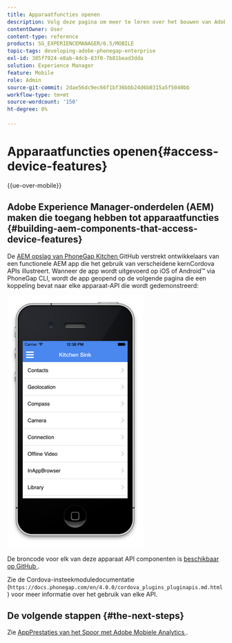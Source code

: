 ```yaml
---
title: Apparaatfuncties openen
description: Volg deze pagina om meer te leren over het bouwen van Adobe Experience Manager (AEM)-componenten die toegang hebben tot apparaatfuncties. De AEM gegevensopslagplaats van PhoneGap Kitchen Sink GitHub voorziet ontwikkelaars van een functionele AEM app die het gebruik van verscheidene kernCordova APIs illustreert.
contentOwner: User
content-type: reference
products: SG_EXPERIENCEMANAGER/6.5/MOBILE
topic-tags: developing-adobe-phonegap-enterprise
exl-id: 385f7924-e8ab-4dcb-83f0-7b81bead3dda
solution: Experience Manager
feature: Mobile
role: Admin
source-git-commit: 2dae56dc9ec66f1bf36bbb24d6b0315a5f5040bb
workflow-type: tm+mt
source-wordcount: '150'
ht-degree: 0%

---
```


# Apparaatfuncties openen{#access-device-features}

{{ue-over-mobile}}

## Adobe Experience Manager-onderdelen (AEM) maken die toegang hebben tot apparaatfuncties {#building-aem-components-that-access-device-features}

De [ AEM opslag van PhoneGap Kitchen ](https://github.com/blefebvre/aem-phonegap-kitchen-sink) GitHub verstrekt ontwikkelaars van een functionele AEM app die het gebruik van verscheidene kernCordova APIs illustreert. Wanneer de app wordt uitgevoerd op iOS of Android™ via PhoneGap CLI, wordt de app geopend op de volgende pagina die een koppeling bevat naar elke apparaat-API die wordt gedemonstreerd:

![ chlimage_1-107 ](assets/chlimage_1-107.png)

De broncode voor elk van deze apparaat API componenten is [ beschikbaar op GitHub ](https://github.com/blefebvre/aem-phonegap-kitchen-sink/tree/master/content/src/main/content/jcr_root/apps/brucelefebvre/kitchen-sink/components).

Zie de Cordova-insteekmoduledocumentatie (`https://docs.phonegap.com/en/4.0.0/cordova_plugins_pluginapis.md.html`) voor meer informatie over het gebruik van elke API.

## De volgende stappen {#the-next-steps}

Zie [ AppPrestaties van het Spoor met Adobe Mobiele Analytics ](/help/mobile/phonegap-intro-to-app-analytics.md).
